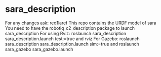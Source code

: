 # sara_description
For any changes ask: red1laref
This repo contains the URDF model of sara
You need to have the robotiq_c2_description package to launch sara_description
For using Rviz: roslaunch sara_description sara_description.launch test:=true and rviz
For Gazebo: roslaunch sara_description sara_description.launch sim:=true and roslaunch sara_gazebo sara_gazebo.launch 
